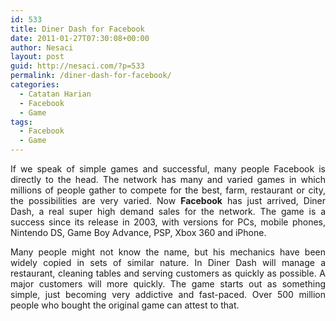 ```yaml
---
id: 533
title: Diner Dash for Facebook
date: 2011-01-27T07:30:08+00:00
author: Nesaci
layout: post
guid: http://nesaci.com/?p=533
permalink: /diner-dash-for-facebook/
categories:
  - Catatan Harian
  - Facebook
  - Game
tags:
  - Facebook
  - Game
---
```

<p style="text-align: justify;">
  If we speak of simple games and successful, many people Facebook is directly to the head. The network has many and varied games in which millions of people gather to compete for the best, farm, restaurant or city, the possibilities are very varied. Now <strong>Facebook</strong> has just arrived, Diner Dash, a real super high demand sales for the network. The game is a success since its release in 2003, with versions for PCs, mobile phones, Nintendo DS, Game Boy Advance, PSP, Xbox 360 and iPhone.
</p>

<p style="text-align: justify;">
  Many people might not know the name, but his mechanics have been widely copied in sets of similar nature. In Diner Dash will manage a restaurant, cleaning tables and serving customers as quickly as possible. A major customers will more quickly. The game starts out as something simple, just becoming very addictive and fast-paced. Over 500 million people who bought the original game can attest to that.
</p>